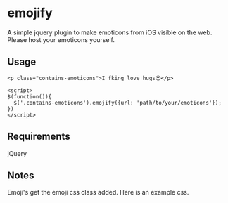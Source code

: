 emojify
=======

A simple jquery plugin to make emoticons from iOS visible on the web. 
Please host your emoticons yourself.

Usage
-----
    <p class="contains-emoticons">I fking love hugs😍</p>
    
    <script>
    $(function()){
      $('.contains-emoticons').emojify({url: 'path/to/your/emoticons'});
    })
    </script>
    
Requirements
------------
jQuery

Notes
-----
Emoji's get the emoji css class added. Here is an example css.
    <style>
        .emoji {
            width: 20px;
            vertical-align: text-bottom;
        }
    </style>
